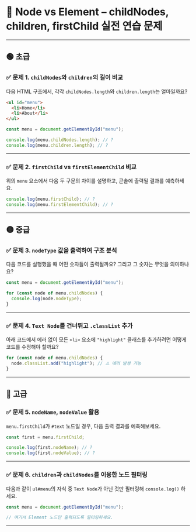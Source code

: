 # 🧪 Node vs Element – childNodes, children, firstChild 실전 연습 문제

---

## 🟢 초급

### ✅ 문제 1. `childNodes`와 `children`의 길이 비교

다음 HTML 구조에서, 각각 `childNodes.length`와 `children.length`는 얼마일까요?

```html
<ul id="menu">
  <li>Home</li>
  <li>About</li>
</ul>
```

```js
const menu = document.getElementById("menu");

console.log(menu.childNodes.length); // ?
console.log(menu.children.length); // ?
```

---

### ✅ 문제 2. `firstChild` vs `firstElementChild` 비교

위의 `menu` 요소에서 다음 두 구문의 차이를 설명하고, 콘솔에 출력될 결과를 예측하세요.

```js
console.log(menu.firstChild); // ?
console.log(menu.firstElementChild); // ?
```

---

## 🟡 중급

### ✅ 문제 3. `nodeType` 값을 출력하여 구조 분석

다음 코드를 실행했을 때 어떤 숫자들이 출력될까요? 그리고 그 숫자는 무엇을 의미하나요?

```js
const menu = document.getElementById("menu");

for (const node of menu.childNodes) {
  console.log(node.nodeType);
}
```

---

### ✅ 문제 4. `Text Node`를 건너뛰고 `.classList` 추가

아래 코드에서 에러 없이 모든 `<li>` 요소에 `"highlight"` 클래스를 추가하려면 어떻게 코드를 수정해야 할까요?

```js
for (const node of menu.childNodes) {
  node.classList.add("highlight"); // ⚠️ 에러 발생 가능
}
```

---

## 🔴 고급

### ✅ 문제 5. `nodeName`, `nodeValue` 활용

`menu.firstChild`가 `#text` 노드일 경우, 다음 출력 결과를 예측해보세요.

```js
const first = menu.firstChild;

console.log(first.nodeName); // ?
console.log(first.nodeValue); // ?
```

---

### ✅ 문제 6. `children`과 `childNodes`를 이용한 노드 필터링

다음과 같이 `ul#menu`의 자식 중 `Text Node`가 아닌 것만 필터링해 `console.log()` 하세요.

```js
const menu = document.getElementById("menu");

// 여기서 Element 노드만 출력되도록 필터링하세요.
```

---
